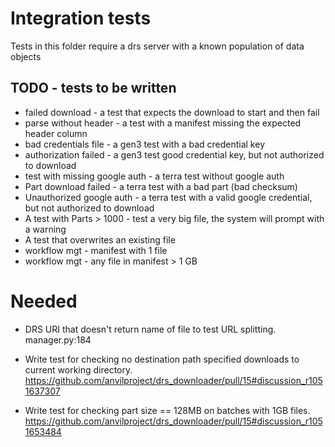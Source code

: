 # Integration tests

Tests in this folder require a drs server with a known population of data objects


## TODO - tests to be written

* failed download - a test that expects the download to start and then fail
* parse without header - a test with a manifest missing the expected header column
* bad credentials file - a gen3 test with a bad credential key
* authorization failed - a gen3 test good credential key, but not authorized to download 
* test with missing google auth - a terra test without google auth
* Part download failed - a terra test with a bad part (bad checksum)
* Unauthorized google auth - a terra test with a valid google credential, but not authorized to download
* A test with Parts > 1000  - test a very big file, the system will prompt with a warning
* A test that overwrites an existing file
* workflow mgt - manifest with 1 file
* workflow mgt - any file in manifest > 1 GB


# Needed

* DRS URI that doesn't return name of file to test URL splitting. manager.py:184

* Write test for checking no destination path specified downloads to current working directory. https://github.com/anvilproject/drs_downloader/pull/15#discussion_r1051637307

* Write test for checking part size == 128MB on batches with 1GB files. https://github.com/anvilproject/drs_downloader/pull/15#discussion_r1051653484
